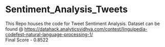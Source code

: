# Sentiment_Analysis_Tweets
This Repo houses the code for Tweet Sentiment Analysis.
Dataset can be found @ https://datahack.analyticsvidhya.com/contest/linguipedia-codefest-natural-language-processing-1/</br>
Final Score - 0.8522

